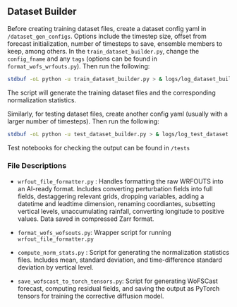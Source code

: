 ## Dataset Builder 

Before creating training dataset files, create a dataset config yaml in `/dataset_gen_configs`. Options 
include the timestep size, offset from forecast initialization, number of timesteps to save, ensemble members to keep, 
among others. In the `train_dataset_builder.py`, change the `config_fname` and any `tags` (options can be found in `format_wofs_wrfouts.py`). Then run the following: 

```bash
stdbuf -oL python -u train_dataset_builder.py > & logs/log_dataset_builder &
```

The script will generate the training dataset files and the corresponding normalization statistics. 


Similarly, for testing dataset files, create another config yaml (usually with a larger number of timesteps). Then run the following: 

```bash
stdbuf -oL python -u test_dataset_builder.py > & logs/log_test_dataset &
```

Test notebooks for checking the output can be found in `/tests` 

### File Descriptions 

* `wrfout_file_formatter.py` : Handles formatting the raw WRFOUTS into an AI-ready format. Includes converting perturbation fields into full fields, destaggering relevant grids, dropping variables, adding a datetime and leadtime dimension, renaming coordiantes, 
subsetting vertical levels, unaccumulating rainfall, converting longitude to positive values. Data saved in compressed Zarr format. 

* `format_wofs_wofsouts.py`: Wrapper script for running `wrfout_file_formatter.py` 

* `compute_norm_stats.py` : Script for generating the normalization statistics files. Includes mean, standard deviation, and time-difference standard deviation by vertical level. 

* `save_wofscast_to_torch_tensors.py`: Script for generating WoFSCast forecast, computing residual fields, and saving the output as PyTorch tensors for training the corrective diffusion model. 

